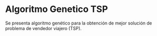 # Algoritmo Genetico TSP
Se presenta algoritmo genético para la obtención de mejor solución de problema de vendedor viajero (TSP).
